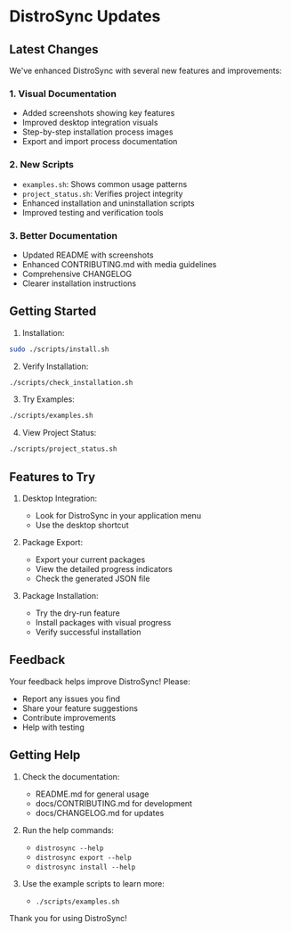 # DistroSync Updates

## Latest Changes

We've enhanced DistroSync with several new features and improvements:

### 1. Visual Documentation
- Added screenshots showing key features
- Improved desktop integration visuals
- Step-by-step installation process images
- Export and import process documentation

### 2. New Scripts
- `examples.sh`: Shows common usage patterns
- `project_status.sh`: Verifies project integrity
- Enhanced installation and uninstallation scripts
- Improved testing and verification tools

### 3. Better Documentation
- Updated README with screenshots
- Enhanced CONTRIBUTING.md with media guidelines
- Comprehensive CHANGELOG
- Clearer installation instructions

## Getting Started

1. Installation:
```bash
sudo ./scripts/install.sh
```

2. Verify Installation:
```bash
./scripts/check_installation.sh
```

3. Try Examples:
```bash
./scripts/examples.sh
```

4. View Project Status:
```bash
./scripts/project_status.sh
```

## Features to Try

1. Desktop Integration:
   - Look for DistroSync in your application menu
   - Use the desktop shortcut

2. Package Export:
   - Export your current packages
   - View the detailed progress indicators
   - Check the generated JSON file

3. Package Installation:
   - Try the dry-run feature
   - Install packages with visual progress
   - Verify successful installation

## Feedback

Your feedback helps improve DistroSync! Please:
- Report any issues you find
- Share your feature suggestions
- Contribute improvements
- Help with testing

## Getting Help

1. Check the documentation:
   - README.md for general usage
   - docs/CONTRIBUTING.md for development
   - docs/CHANGELOG.md for updates

2. Run the help commands:
   - `distrosync --help`
   - `distrosync export --help`
   - `distrosync install --help`

3. Use the example scripts to learn more:
   - `./scripts/examples.sh`

Thank you for using DistroSync!
